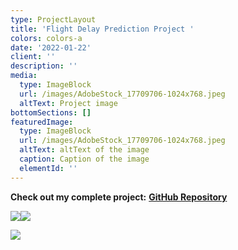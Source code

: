 ```yaml
---
type: ProjectLayout
title: 'Flight Delay Prediction Project '
colors: colors-a
date: '2022-01-22'
client: ''
description: ''
media:
  type: ImageBlock
  url: /images/AdobeStock_17709706-1024x768.jpeg
  altText: Project image
bottomSections: []
featuredImage:
  type: ImageBlock
  url: /images/AdobeStock_17709706-1024x768.jpeg
  altText: altText of the image
  caption: Caption of the image
  elementId: ''
---
```

**Check out my complete project:** [**GitHub Repository** ](https://github.com/MinhPhanBabsonMSBA/Flight-Delay-Stat-Analysis-App) 

![](/images/Screenshot%202025-04-02%20at%203.12.04%E2%80%AFPM.png)![](/images/Screenshot%202025-04-02%20at%203.12.11%E2%80%AFPM.png)

![](/images/Screenshot%202025-04-02%20at%203.12.18%E2%80%AFPM.png)

